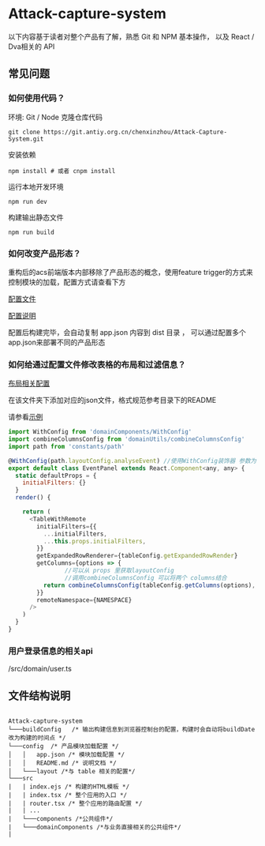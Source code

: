 # Attack-capture-system

以下内容基于读者对整个产品有了解，熟悉 Git 和 NPM 基本操作， 以及 React / Dva相关的 API

## 常见问题



### 如何使用代码？
环境: Git / Node
克隆仓库代码
```shell
git clone https://git.antiy.org.cn/chenxinzhou/Attack-Capture-System.git
```
安装依赖 
```shell
npm install # 或者 cnpm install
```
运行本地开发环境
```shell
npm run dev 
```
构建输出静态文件
```
npm run build
```


### 如何改变产品形态？

重构后的acs前端版本内部移除了产品形态的概念，使用feature trigger的方式来控制模块的加载，配置方式请查看下方

[配置文件]('./config/app.json')        

[配置说明]('./config/README.md')

配置后构建完毕，会自动复制 app.json 内容到 dist 目录 ，
可以通过配置多个app.json来部署不同的产品形态


### 如何给通过配置文件修改表格的布局和过滤信息？

[布局相关配置]('./config/layout')

在该文件夹下添加对应的json文件，格式规范参考目录下的README

请参看[示例]('./src/modules/Analyse_Event/index.tsx')

```javascript
import WithConfig from 'domainComponents/WithConfig'
import combineColumnsConfig from 'domainUtils/combineColumnsConfig'
import path from 'constants/path'

@WithConfig(path.layoutConfig.analyseEvent) //使用WithConfig装饰器 参数为配置文件路径
export default class EventPanel extends React.Component<any, any> {
  static defaultProps = {
    initialFilters: {}
  }
  render() {

    return (
      <TableWithRemote
        initialFilters={{
          ...initialFilters,
          ...this.props.initialFilters,
        }}
        getExpandedRowRenderer={tableConfig.getExpandedRowRender}
        getColumns={options => {
                //可以从 props 里获取layoutConfig 
                //调用combineColumnsConfig 可以将两个 columns结合
          return combineColumnsConfig(tableConfig.getColumns(options), this.props.config.columns)
        }}
        remoteNamespace={NAMESPACE}
      />
    )
  }
}
```

### 用户登录信息的相关api

/src/domain/user.ts

## 文件结构说明

```
  
Attack-capture-system
└───buildConfig   /* 输出构建信息到浏览器控制台的配置，构建时会自动将buildDate改为构建的时间点 */
└───config  /* 产品模块加载配置 */
│   │   app.json /* 模块加载配置 */
│   │   README.md /* 说明文档 */
│   └───layout /*与 table 相关的配置*/
└───src
|   | index.ejs /* 构建的HTML模板 */
|   | index.tsx /* 整个应用的入口 */
|   | router.tsx /* 整个应用的路由配置 */ 
|   | ... 
|   └───components /*公共组件*/
|   └───domainComponents /*与业务直接相关的公共组件*/
|   
```

